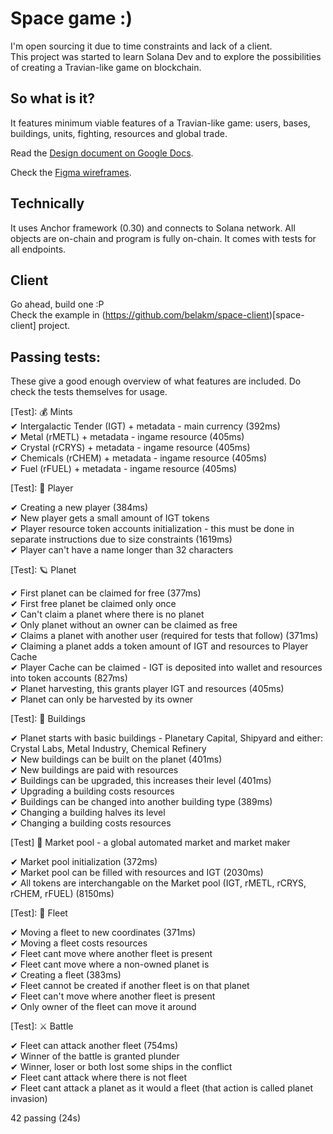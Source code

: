 # Space game :)

I'm open sourcing it due to time constraints and lack of a client.\
This project was started to learn Solana Dev and to explore the possibilities of creating a Travian-like game on blockchain.

## So what is it?

It features minimum viable features of a Travian-like game: users, bases, buildings, units, fighting, resources and global trade.

Read the [Design document on Google Docs](https://docs.google.com/document/d/1csSxpym-yWUFjzpSv7CLkAp7P2HOJqIG0l1UoCzg5L8/edit?usp=sharing).

Check the [Figma wireframes](https://www.figma.com/design/8jx4zlPcKxEZH54dXd3yIw/Space-game).

## Technically

It uses Anchor framework (0.30) and connects to Solana network. All objects are on-chain and program is fully on-chain.
It comes with tests for all endpoints.

## Client

Go ahead, build one :P\
Check the example in (https://github.com/belakm/space-client)[space-client] project.

## Passing tests:

These give a good enough overview of what features are included. Do check the tests themselves for usage.

[Test]: 💰 Mints\
  ✔ Intergalactic Tender (IGT) + metadata - main currency (392ms)\
  ✔ Metal (rMETL) + metadata - ingame resource (405ms)\
  ✔ Crystal (rCRYS) + metadata - ingame resource (405ms)\
  ✔ Chemicals (rCHEM) + metadata - ingame resource (405ms)\
  ✔ Fuel (rFUEL) + metadata - ingame resource (405ms)

[Test]: 🤠 Player

  ✔ Creating a new player (384ms)\
  ✔ New player gets a small amount of IGT tokens\
  ✔ Player resource token accounts initialization - this must be done in separate instructions due to size constraints (1619ms)\
  ✔ Player can't have a name longer than 32 characters

[Test]: 🪐 Planet

✔ First planet can be claimed for free (377ms)\
✔ First free planet be claimed only once\
✔ Can't claim a planet where there is no planet\
✔ Only planet without an owner can be claimed as free\
✔ Claims a planet with another user (required for tests that follow) (371ms)\
✔ Claiming a planet adds a token amount of IGT and resources to Player Cache\
✔ Player Cache can be claimed - IGT is deposited into wallet and resources into token accounts (827ms)\
✔ Planet harvesting, this grants player IGT and resources (405ms)\
✔ Planet can only be harvested by its owner

[Test]: 🏰 Buildings

✔ Planet starts with basic buildings - Planetary Capital, Shipyard and either: Crystal Labs, Metal Industry, Chemical Refinery\
✔ New buildings can be built on the planet (401ms)\
✔ New buildings are paid with resources\
✔ Buildings can be upgraded, this increases their level (401ms)\
✔ Upgrading a building costs resources\
✔ Buildings can be changed into another building type (389ms)\
✔ Changing a building halves its level\
✔ Changing a building costs resources

[Test] 💱 Market pool - a global automated market and market maker

✔ Market pool initialization (372ms)\
✔ Market pool can be filled with resources and IGT (2030ms)\
✔ All tokens are interchangable on the Market pool (IGT, rMETL, rCRYS, rCHEM, rFUEL) (8150ms)

[Test]: 🚀 Fleet

✔ Moving a fleet to new coordinates (371ms)\
✔ Moving a fleet costs resources\
✔ Fleet cant move where another fleet is present\
✔ Fleet cant move where a non-owned planet is\
✔ Creating a fleet (383ms)\
✔ Fleet cannot be created if another fleet is on that planet\
✔ Fleet can't move where another fleet is present\
✔ Only owner of the fleet can move it around

[Test]: ⚔️ Battle

✔ Fleet can attack another fleet (754ms)\
✔ Winner of the battle is granted plunder\
✔ Winner, loser or both lost some ships in the conflict\
✔ Fleet cant attack where there is not fleet\
✔ Fleet cant attack a planet as it would a fleet (that action is called planet invasion)

42 passing (24s)

